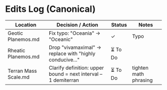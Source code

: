 # Edits Log (Canonical)

| Location             | Decision / Action                                              | Status  | Notes                 |
| -------------------- | -------------------------------------------------------------- | ------- | --------------------- |
| Geotic Planemos.md   | Fix typo: "Oceania" → "Oceanic"                                | ✓       | Typo                  |
| Rheatic Planemos.md  | Drop "vivamaximal" → replace with "highly conducive..."        | ⏳ To Do |                       |
| Terran Mass Scale.md | Clarify definition: upper bound = next interval – 1 demiterran | ⏳ To Do | tighten math phrasing |
